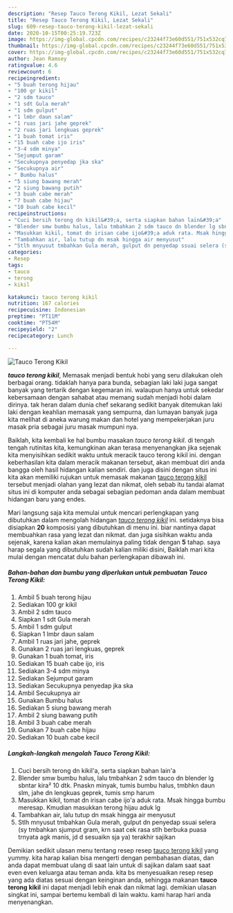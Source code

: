 ```yaml
---
description: "Resep Tauco Terong Kikil, Lezat Sekali"
title: "Resep Tauco Terong Kikil, Lezat Sekali"
slug: 609-resep-tauco-terong-kikil-lezat-sekali
date: 2020-10-15T00:25:19.723Z
image: https://img-global.cpcdn.com/recipes/c23244f73e60d551/751x532cq70/tauco-terong-kikil-foto-resep-utama.jpg
thumbnail: https://img-global.cpcdn.com/recipes/c23244f73e60d551/751x532cq70/tauco-terong-kikil-foto-resep-utama.jpg
cover: https://img-global.cpcdn.com/recipes/c23244f73e60d551/751x532cq70/tauco-terong-kikil-foto-resep-utama.jpg
author: Jean Ramsey
ratingvalue: 4.6
reviewcount: 6
recipeingredient:
- "5 buah terong hijau"
- "100 gr kikil"
- "2 sdm tauco"
- "1 sdt Gula merah"
- "1 sdm gulput"
- "1 lmbr daun salam"
- "1 ruas jari jahe geprek"
- "2 ruas jari lengkuas geprek"
- "1 buah tomat iris"
- "15 buah cabe ijo iris"
- "3-4 sdm minya"
- "Sejumput garam"
- "Secukupnya penyedap jka ska"
- "Secukupnya air"
- " Bumbu halus"
- "5 siung bawang merah"
- "2 siung bawang putih"
- "3 buah cabe merah"
- "7 buah cabe hijau"
- "10 buah cabe kecil"
recipeinstructions:
- "Cuci bersih terong dn kikil&#39;a, serta siapkan bahan lain&#39;a"
- "Blender smw bumbu halus, lalu tmbahkan 2 sdm tauco dn blender lg sbntar kira² 10 dtk. Pnaskn minyak, tumis bumbu halus, tmbhkn daun slm, jahe dn lengkuas geprek, tumis smp harum"
- "Masukkan kikil, tomat dn irisan cabe ijo&#39;a aduk rata. Msak hingga bumbu meresap. Kmudian masukkan terong hijau aduk lg"
- "Tambahkan air, lalu tutup dn msak hingga air menyusut"
- "Stlh mnyusut tmbahkan Gula merah, gulput dn penyedap ssuai selera (sy tmbahkan sjumput gram, krn saat cek rasa stlh berbuka puasa trnyata agk manis, jd d sesuaikn sja ya) terakhir sajikan"
categories:
- Resep
tags:
- tauco
- terong
- kikil

katakunci: tauco terong kikil 
nutrition: 167 calories
recipecuisine: Indonesian
preptime: "PT11M"
cooktime: "PT54M"
recipeyield: "2"
recipecategory: Lunch

---
```



![Tauco Terong Kikil](https://img-global.cpcdn.com/recipes/c23244f73e60d551/751x532cq70/tauco-terong-kikil-foto-resep-utama.jpg)

<b><i>tauco terong kikil</i></b>, Memasak menjadi bentuk hobi yang seru dilakukan oleh berbagai orang. tidaklah hanya para bunda, sebagian laki laki juga sangat banyak yang tertarik dengan kegemaran ini. walaupun hanya untuk sekedar kebersamaan dengan sahabat atau memang sudah menjadi hobi dalam dirinya. tak heran dalam dunia chef sekarang sedikit banyak ditemukan laki laki dengan keahlian memasak yang sempurna, dan lumayan banyak juga kita melihat di aneka warung makan dan hotel yang mempekerjakan juru masak pria sebagai juru masak mumpuni nya.

Baiklah, kita kembali ke hal bumbu masakan <i>tauco terong kikil</i>. di tengah tengah rutinitas kita, kemungkinan akan terasa menyenangkan jika sejenak kita menyisihkan sedikit waktu untuk meracik tauco terong kikil ini. dengan keberhasilan kita dalam meracik makanan tersebut, akan membuat diri anda bangga oleh hasil hidangan kalian sendiri. dan juga disini dengan situs ini kita akan memiliki rujukan untuk memasak makanan <u>tauco terong kikil</u> tersebut menjadi olahan yang lezat dan nikmat, oleh sebab itu tandai alamat situs ini di komputer anda sebagai sebagian pedoman anda dalam membuat hidangan baru yang endes.




Mari langsung saja kita memulai untuk mencari perlengkapan yang dibutuhkan dalam mengolah hidangan <u><i>tauco terong kikil</i></u> ini. setidaknya bisa disiapkan <b>20</b> komposisi yang dibutuhkan di menu ini. biar nantinya dapat membuahkan rasa yang lezat dan nikmat. dan juga sisihkan waktu anda sejenak, karena kalian akan memulainya paling tidak dengan <b>5</b> tahap. saya harap segala yang dibutuhkan sudah kalian miliki disini, Baiklah mari kita mulai dengan mencatat dulu bahan perlengkapan dibawah ini.

<!--inarticleads1-->

##### Bahan-bahan dan bumbu yang diperlukan untuk pembuatan Tauco Terong Kikil:

1. Ambil 5 buah terong hijau
1. Sediakan 100 gr kikil
1. Ambil 2 sdm tauco
1. Siapkan 1 sdt Gula merah
1. Ambil 1 sdm gulput
1. Siapkan 1 lmbr daun salam
1. Ambil 1 ruas jari jahe, geprek
1. Gunakan 2 ruas jari lengkuas, geprek
1. Gunakan 1 buah tomat, iris
1. Sediakan 15 buah cabe ijo, iris
1. Sediakan 3-4 sdm minya
1. Sediakan Sejumput garam
1. Sediakan Secukupnya penyedap jka ska
1. Ambil Secukupnya air
1. Gunakan  Bumbu halus
1. Sediakan 5 siung bawang merah
1. Ambil 2 siung bawang putih
1. Ambil 3 buah cabe merah
1. Gunakan 7 buah cabe hijau
1. Sediakan 10 buah cabe kecil




<!--inarticleads2-->

##### Langkah-langkah mengolah Tauco Terong Kikil:

1. Cuci bersih terong dn kikil&#39;a, serta siapkan bahan lain&#39;a
1. Blender smw bumbu halus, lalu tmbahkan 2 sdm tauco dn blender lg sbntar kira² 10 dtk. Pnaskn minyak, tumis bumbu halus, tmbhkn daun slm, jahe dn lengkuas geprek, tumis smp harum
1. Masukkan kikil, tomat dn irisan cabe ijo&#39;a aduk rata. Msak hingga bumbu meresap. Kmudian masukkan terong hijau aduk lg
1. Tambahkan air, lalu tutup dn msak hingga air menyusut
1. Stlh mnyusut tmbahkan Gula merah, gulput dn penyedap ssuai selera (sy tmbahkan sjumput gram, krn saat cek rasa stlh berbuka puasa trnyata agk manis, jd d sesuaikn sja ya) terakhir sajikan




Demikian sedikit ulasan menu tentang resep resep <u>tauco terong kikil</u> yang yummy. kita harap kalian bisa mengerti dengan pembahasan diatas, dan anda dapat membuat ulang di saat lain untuk di sajikan dalam saat saat even even keluarga atau teman anda. kita bs menyesuaikan resep resep yang ada diatas sesuai dengan keinginan anda, sehingga makanan <b>tauco terong kikil</b> ini dapat menjadi lebih enak dan nikmat lagi. demikian ulasan singkat ini, sampai bertemu kembali di lain waktu. kami harap hari anda menyenangkan.
